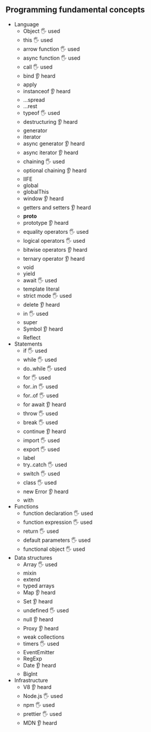 ## Programming fundamental concepts

- Language
  - Object  🖐️ used
  - this  🖐️ used
  - arrow function  🖐️ used
  - async function  🖐️ used
  - call  🖐️ used
  - bind  👂 heard
  - apply
  - instanceof  👂 heard
  - ...spread
  - ...rest
  - typeof  🖐️ used
  - destructuring  👂 heard
  - generator
  - iterator
  - async generator  👂 heard
  - async iterator  👂 heard
  - chaining  🖐️ used
  - optional chaining  👂 heard
  - IIFE
  - global
  - globalThis
  - window  👂 heard
  - getters and setters  👂 heard
  - __proto__
  - prototype  👂 heard
  - equality operators  🖐️ used
  - logical operators  🖐️ used
  - bitwise operators  👂 heard
  - ternary operator  👂 heard
  - void  
  - yield
  - await  🖐️ used
  - template literal
  - strict mode  🖐️ used
  - delete  👂 heard
  - in  🖐️ used
  - super
  - Symbol  👂 heard
  - Reflect
- Statements
  - if  🖐️ used
  - while  🖐️ used
  - do..while  🖐️ used
  - for  🖐️ used
  - for..in  🖐️ used
  - for..of  🖐️ used
  - for await  👂 heard
  - throw  🖐️ used
  - break  🖐️ used
  - continue  👂 heard
  - import  🖐️ used
  - export  🖐️ used
  - label
  - try..catch  🖐️ used
  - switch  🖐️ used
  - class  🖐️ used
  - new Error  👂 heard
  - with
- Functions
  - function declaration  🖐️ used
  - function expression  🖐️ used
  - return  🖐️ used
  - default parameters  🖐️ used
  - functional object  🖐️ used
- Data structures
  - Array  🖐️ used
  - mixin  
  - extend
  - typed arrays
  - Map  👂 heard
  - Set  👂 heard
  - undefined  🖐️ used
  - null  👂 heard
  - Proxy  👂 heard
  - weak collections
  - timers  🖐️ used
  - EventEmitter
  - RegExp
  - Date  👂 heard
  - BigInt
- Infrastructure
  - V8  👂 heard
  - Node.js  🖐️ used
  - npm  🖐️ used
  - prettier  🖐️ used
  - MDN  👂 heard
